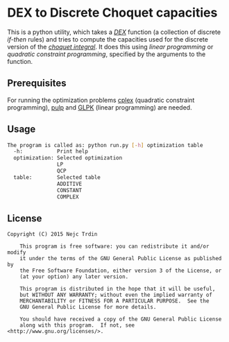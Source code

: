 # DEX to Discrete Choquet capacities

This is a python utility, which takes a [*DEX*](http://kt.ijs.si/MarkoBohanec/dexi.html) function (a collection of discrete *if-then* rules) and tries to compute the capacities used for the discrete version of the [*choquet integral*](https://en.wikipedia.org/wiki/Choquet_integral). It does this using *linear programming* or *quadratic constraint programming*, specified by the arguments to the function.

## Prerequisites

For running the optimization problems [cplex](http://www-01.ibm.com/software/commerce/optimization/cplex-optimizer/) (quadratic constraint programming), [pulp](https://pypi.python.org/pypi/PuLP) and [GLPK](http://www.gnu.org/software/glpk/) (linear programming) are needed.

## Usage

```bash
The program is called as: python run.py [-h] optimization table
  -h:           Print help
  optimization: Selected optimization
                LP
                QCP
  table:        Selected table
                ADDITIVE
                CONSTANT
                COMPLEX
```

## License
    Copyright (C) 2015 Nejc Trdin

        This program is free software: you can redistribute it and/or modify
        it under the terms of the GNU General Public License as published by
        the Free Software Foundation, either version 3 of the License, or
        (at your option) any later version.

        This program is distributed in the hope that it will be useful,
        but WITHOUT ANY WARRANTY; without even the implied warranty of
        MERCHANTABILITY or FITNESS FOR A PARTICULAR PURPOSE.  See the
        GNU General Public License for more details.

        You should have received a copy of the GNU General Public License
        along with this program.  If not, see <http://www.gnu.org/licenses/>.
